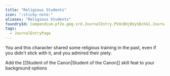 ```yaml
---
title: "Religious Students"
icon: ":sticky-note:"
aliases: "Religious Students"
foundryId: Compendium.pf2e.gmg-srd.JournalEntry.PVdcBHjBVySBchG1.JournalEntryPage.W7yq3CG4NmfYf1Tq
tags:
  - JournalEntryPage
---
```

You and this character shared some religious training in the past, even if you didn't stick with it, and you admired their piety.

Add the [[Student of the Canon|Student of the Canon]] skill feat to your background options